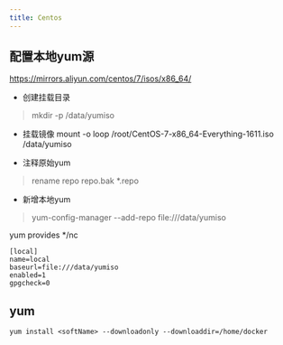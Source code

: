 ```yaml
---
title: Centos
---
```



## 配置本地yum源

https://mirrors.aliyun.com/centos/7/isos/x86_64/

* 创建挂载目录

> mkdir -p /data/yumiso

* 挂载镜像
mount -o loop /root/CentOS-7-x86_64-Everything-1611.iso /data/yumiso

* 注释原始yum
> rename repo repo.bak *.repo
* 新增本地yum
> yum-config-manager --add-repo file:///data/yumiso


yum provides */nc


```
[local]
name=local
baseurl=file:///data/yumiso
enabled=1
gpgcheck=0
```


## yum

```
yum install <softName> --downloadonly --downloaddir=/home/docker
```